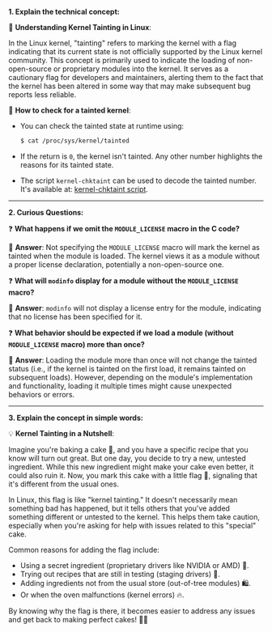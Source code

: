 
**1. Explain the technical concept:**

📘 **Understanding Kernel Tainting in Linux**:

In the Linux kernel, "tainting" refers to marking the kernel with a flag indicating that its current state is not officially supported by the Linux kernel community. This concept is primarily used to indicate the loading of non-open-source or proprietary modules into the kernel. It serves as a cautionary flag for developers and maintainers, alerting them to the fact that the kernel has been altered in some way that may make subsequent bug reports less reliable.

📌 **How to check for a tainted kernel**:

- You can check the tainted state at runtime using:

  ```bash
  $ cat /proc/sys/kernel/tainted
  ```

- If the return is `0`, the kernel isn't tainted. Any other number highlights the reasons for its tainted state.
  
- The script `kernel-chktaint` can be used to decode the tainted number. It's available at: [kernel-chktaint script](https://git.kernel.org/pub/scm/linux/kernel/git/torvalds/linux.git/plain/tools/debugging/kernel-chktaint).

---

**2. Curious Questions:**

❓ **What happens if we omit the `MODULE_LICENSE` macro in the C code?**

📝 **Answer**: Not specifying the `MODULE_LICENSE` macro will mark the kernel as tainted when the module is loaded. The kernel views it as a module without a proper license declaration, potentially a non-open-source one.

❓ **What will `modinfo` display for a module without the `MODULE_LICENSE` macro?**

📝 **Answer**: `modinfo` will not display a license entry for the module, indicating that no license has been specified for it.

❓ **What behavior should be expected if we load a module (without `MODULE_LICENSE` macro) more than once?**

📝 **Answer**: Loading the module more than once will not change the tainted status (i.e., if the kernel is tainted on the first load, it remains tainted on subsequent loads). However, depending on the module's implementation and functionality, loading it multiple times might cause unexpected behaviors or errors.

---

**3. Explain the concept in simple words:**

💡 **Kernel Tainting in a Nutshell**:

Imagine you're baking a cake 🍰, and you have a specific recipe that you know will turn out great. But one day, you decide to try a new, untested ingredient. While this new ingredient might make your cake even better, it could also ruin it. Now, you mark this cake with a little flag 🚩, signaling that it's different from the usual ones.

In Linux, this flag is like "kernel tainting." It doesn't necessarily mean something bad has happened, but it tells others that you've added something different or untested to the kernel. This helps them take caution, especially when you're asking for help with issues related to this "special" cake.

Common reasons for adding the flag include:
- Using a secret ingredient (proprietary drivers like NVIDIA or AMD) 🍫.
- Trying out recipes that are still in testing (staging drivers) 🧪.
- Adding ingredients not from the usual store (out-of-tree modules) 🛍.
- Or when the oven malfunctions (kernel errors) 🔥.

By knowing why the flag is there, it becomes easier to address any issues and get back to making perfect cakes! 🎂🥳

